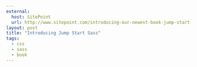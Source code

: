 ```yaml
---
external:
  host: SitePoint
  url: http://www.sitepoint.com/introducing-our-newest-book-jump-start-sass/
layout: post
title: "Introducing Jump Start Sass"
tags: 
  - css
  - sass
  - book
---
```

